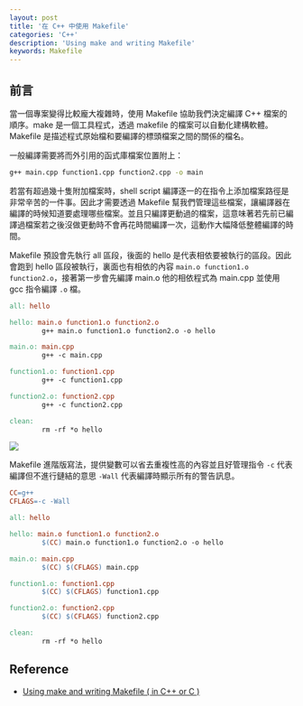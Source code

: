 ```yaml
---
layout: post
title: '在 C++ 中使用 Makefile'
categories: 'C++'
description: 'Using make and writing Makefile'
keywords: Makefile
---
```


## 前言
當一個專案變得比較龐大複雜時，使用 Makefile 協助我們決定編譯 C++ 檔案的順序。make 是一個工具程式，透過  makefile 的檔案可以自動化建構軟體。Makefile 是描述程式原始檔和要編譯的標頭檔案之間的關係的檔名。

一般編譯需要將而外引用的函式庫檔案位置附上：

```sh
g++ main.cpp function1.cpp function2.cpp -o main
```

若當有超過幾十隻附加檔案時，shell script 編譯逐一的在指令上添加檔案路徑是非常辛苦的一件事。因此才需要透過 Makefile 幫我們管理這些檔案，讓編譯器在編譯的時候知道要處理哪些檔案。並且只編譯更動過的檔案，這意味著若先前已編譯過檔案若之後沒做更動時不會再花時間編譯一次，這動作大幅降低整體編譯的時間。

Makefile 預設會先執行 all 區段，後面的 hello 是代表相依要被執行的區段。因此會跑到 hello 區段被執行，裏面也有相依的內容 `main.o function1.o function2.o`，接著第一步會先編譯 main.o 他的相依程式為 main.cpp 並使用 gcc 指令編譯 `.o` 檔。

```makefile
all: hello

hello: main.o function1.o function2.o
		g++ main.o function1.o function2.o -o hello

main.o: main.cpp
		g++ -c main.cpp

function1.o: function1.cpp
		g++ -c function1.cpp

function2.o: function2.cpp
		g++ -c function2.cpp

clean:
		rm -rf *o hello
```

![](./screenshot/img01.png)

Makefile 進階版寫法，提供變數可以省去重複性高的內容並且好管理指令 `-c` 代表編譯但不進行鏈結的意思 `-Wall` 代表編譯時顯示所有的警告訊息。

```makefile
CC=g++
CFLAGS=-c -Wall

all: hello

hello: main.o function1.o function2.o
		$(CC) main.o function1.o function2.o -o hello

main.o: main.cpp
		$(CC) $(CFLAGS) main.cpp

function1.o: function1.cpp
		$(CC) $(CFLAGS) function1.cpp

function2.o: function2.cpp
		$(CC) $(CFLAGS) function2.cpp

clean:
		rm -rf *o hello
```


## Reference

- [Using make and writing Makefile ( in C++ or C )](https://www.youtube.com/watch?v=aw9wHbFTnAQ)